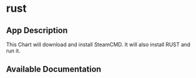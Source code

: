 # rust

## App Description

This Chart will download and install SteamCMD. It will also install RUST and run it.

## Available Documentation

